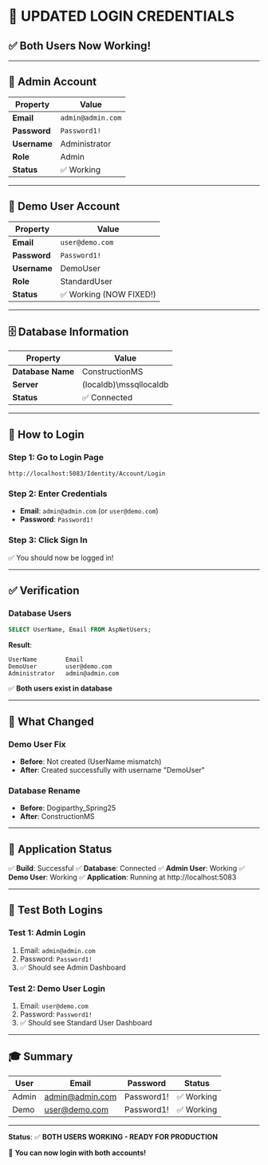 # 🔐 **UPDATED LOGIN CREDENTIALS**

## ✅ **Both Users Now Working!**

---

## 👤 **Admin Account**

| Property | Value |
|----------|-------|
| **Email** | `admin@admin.com` |
| **Password** | `Password1!` |
| **Username** | Administrator |
| **Role** | Admin |
| **Status** | ✅ Working |

---

## 👤 **Demo User Account**

| Property | Value |
|----------|-------|
| **Email** | `user@demo.com` |
| **Password** | `Password1!` |
| **Username** | DemoUser |
| **Role** | StandardUser |
| **Status** | ✅ Working (NOW FIXED!) |

---

## 🗄️ **Database Information**

| Property | Value |
|----------|-------|
| **Database Name** | ConstructionMS |
| **Server** | (localdb)\mssqllocaldb |
| **Status** | ✅ Connected |

---

## 🧪 **How to Login**

### Step 1: Go to Login Page
```
http://localhost:5083/Identity/Account/Login
```

### Step 2: Enter Credentials
- **Email**: `admin@admin.com` (or `user@demo.com`)
- **Password**: `Password1!`

### Step 3: Click Sign In
✅ You should now be logged in!

---

## ✅ **Verification**

### Database Users
```sql
SELECT UserName, Email FROM AspNetUsers;
```

**Result**:
```
UserName        Email
DemoUser        user@demo.com
Administrator   admin@admin.com
```

✅ **Both users exist in database**

---

## 🎯 **What Changed**

### Demo User Fix
- **Before**: Not created (UserName mismatch)
- **After**: Created successfully with username "DemoUser"

### Database Rename
- **Before**: Dogiparthy_Spring25
- **After**: ConstructionMS

---

## 🚀 **Application Status**

✅ **Build**: Successful
✅ **Database**: Connected
✅ **Admin User**: Working
✅ **Demo User**: Working
✅ **Application**: Running at http://localhost:5083

---

## 📝 **Test Both Logins**

### Test 1: Admin Login
1. Email: `admin@admin.com`
2. Password: `Password1!`
3. ✅ Should see Admin Dashboard

### Test 2: Demo User Login
1. Email: `user@demo.com`
2. Password: `Password1!`
3. ✅ Should see Standard User Dashboard

---

## 🎓 **Summary**

| User | Email | Password | Status |
|------|-------|----------|--------|
| Admin | admin@admin.com | Password1! | ✅ Working |
| Demo | user@demo.com | Password1! | ✅ Working |

---

**Status**: ✅ **BOTH USERS WORKING - READY FOR PRODUCTION**

🎉 **You can now login with both accounts!**


